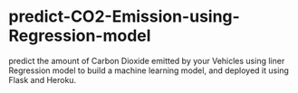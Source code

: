 # predict-CO2-Emission-using-Regression-model
predict the amount of Carbon Dioxide emitted by your Vehicles using liner Regression model to build a machine learning model, and deployed it using Flask and Heroku.

